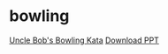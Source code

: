 # bowling
[Uncle Bob's Bowling Kata](http://butunclebob.com/ArticleS.UncleBob.TheBowlingGameKata)
[Download PPT](http://butunclebob.com/files/downloads/Bowling%20Game%20Kata.ppt)
